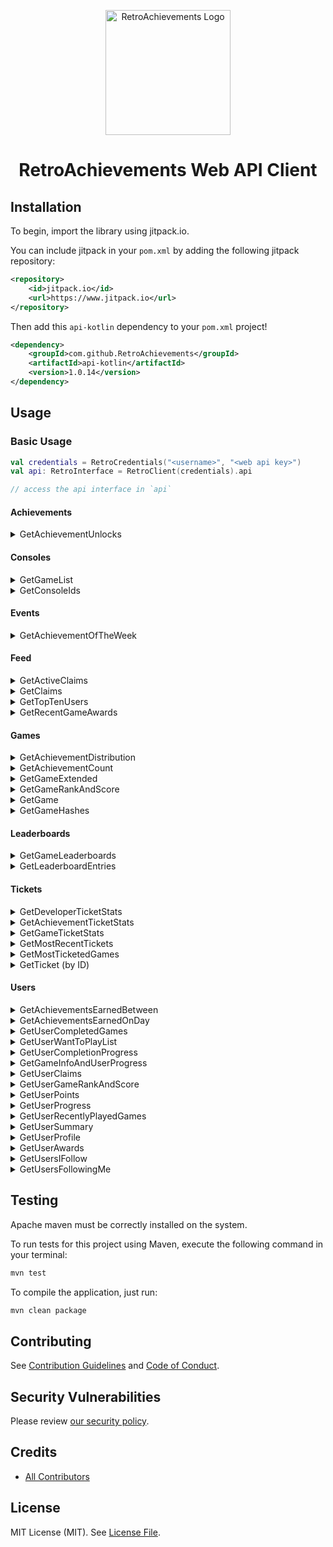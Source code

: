 
<p align="center" dir="auto">
    <a href="https://retroachievements.org" rel="nofollow">
        <img src="https://raw.githubusercontent.com/RetroAchievements/RAWeb/master/public/assets/images/ra-icon.webp" width="200" alt="RetroAchievements Logo" style="max-width: 100%;"/>
    </a>
</p>
        
<h1 align="center">RetroAchievements Web API Client</h1>

## Installation

To begin, import the library using jitpack.io.

You can include jitpack in your `pom.xml` by adding the following jitpack repository:

```xml
<repository>
    <id>jitpack.io</id>
    <url>https://www.jitpack.io</url>
</repository>
```

Then add this `api-kotlin` dependency to your `pom.xml` project!

```xml
<dependency>    
    <groupId>com.github.RetroAchievements</groupId>    
    <artifactId>api-kotlin</artifactId>    
    <version>1.0.14</version>
</dependency>
```

## Usage

### Basic Usage

```kotlin
val credentials = RetroCredentials("<username>", "<web api key>")
val api: RetroInterface = RetroClient(credentials).api

// access the api interface in `api`
```

#### Achievements

<details>
<summary>GetAchievementUnlocks</summary>
<br>

> A call to this function will retrieve a list of users who have earned an achievement, targeted by the achievement's ID.

**Available Parameters**

| Name          | Type | Description                                          | Example |
|:--------------|:-----|:-----------------------------------------------------|:--------|
| achievementId | Int  | The achievement ID you'd like to query for           | 12345   |
| count         | Int  | number of records to return (default: 50, max: 500). | 10      |
| offset        | Int  | number of entries to skip.                           | 0       |

**Example**
```kotlin
val credentials = RetroCredentials("<username>", "<web api key>")
val api: RetroInterface = RetroClient(credentials).api

val response: NetworkResponse<GetAchievementUnlocks.Response, ErrorResponse> = api.getAchievementUnlocks(
    achievementId = 13876
)

if (response is NetworkResponse.Success) {
    // handle the data
    val achievements: GetAchievementUnlocks.Response = response.body

} else if (response is NetworkResponse.Error) {
    // if the server returns an error it be found here
    val errorResponse: ErrorResponse? = response.body

    // if the api (locally) had an internal error, it'll be found here
    val internalError: Throwable? = response.error
}
```

</details>

#### Consoles

<details>
<summary>GetGameList</summary>
<br>

> A call to this endpoint will retrieve the complete list of games for a specified console on the site, targeted by the console ID. If you do not know the console ID you're looking for, try using the all systems endpoint.

> <span style='color: red;'>Warning</span>, it's recommended to cache these results, as it is subject to rate-limiting & security measures.

**Available Parameters**

| Name      | Type | Description                                          | Example |
|:----------|:-----|:-----------------------------------------------------|:--------|
| consoleId | Int  | The console ID you'd like to query for               | 1       |

**Example**
```kotlin
val credentials = RetroCredentials("<username>", "<web api key>")
val api: RetroInterface = RetroClient(credentials).api

val response: NetworkResponse<GetGameList.Response, ErrorResponse> = api.getGameList(
    consoleId = 1
)

if (response is NetworkResponse.Success) {
    // handle the data
    val gameList: GetGameList.Response = response.body

} else if (response is NetworkResponse.Error) {
    // if the server returns an error it be found here
    val errorResponse: ErrorResponse? = response.body

    // if the api (locally) had an internal error, it'll be found here
    val internalError: Throwable? = response.error
}
```

</details>

<details>
<summary>GetConsoleIds</summary>
<br>

> A call to this endpoint will retrieve the complete list of all system ID and name pairs on the site.

**Available Parameters**

| Name              | Type | Description                | Example | Default |
|:------------------|:-----|:---------------------------|:--------|:--------|
| activeSystemsOnly | Int  | Obtain active systems only | 1       | 0       |
| gameSystemsOnly   | Int  | Obtain game systems only   | 1       | 0       |

**Example**
```kotlin
val credentials = RetroCredentials("<username>", "<web api key>")
val api: RetroInterface = RetroClient(credentials).api

val response: NetworkResponse<GetConsoleID.Response, ErrorResponse> = api.getConsoleIds()

if (response is NetworkResponse.Success) {
    // handle the data
    val consoleIds: GetConsoleID.Response = response.body

} else if (response is NetworkResponse.Error) {
    // if the server returns an error it be found here
    val errorResponse: ErrorResponse? = response.body

    // if the api (locally) had an internal error, it'll be found here
    val internalError: Throwable? = response.error
}
```

</details>

#### Events

<details>
<summary>GetAchievementOfTheWeek</summary>
<br>

> A call to this endpoint will retrieve comprehensive metadata about the current Achievement of the Week.

**Example**
```kotlin
val credentials = RetroCredentials("<username>", "<web api key>")
val api: RetroInterface = RetroClient(credentials).api

val response: NetworkResponse<GetAchievementOfTheWeek.Response, ErrorResponse> = api.getAchievementOfTheWeek()

if (response is NetworkResponse.Success) {
    // handle the data
    val achievementOfTheWeek: GetAchievementOfTheWeek.Response = response.body

} else if (response is NetworkResponse.Error) {
    // if the server returns an error it be found here
    val errorResponse: ErrorResponse? = response.body

    // if the api (locally) had an internal error, it'll be found here
    val internalError: Throwable? = response.error
}
```

</details>

#### Feed

<details>
<summary>GetActiveClaims</summary>
<br>

> A call to this function returns information about all (1000 max) active set claims.

**Example**
```kotlin
val credentials = RetroCredentials("<username>", "<web api key>")
val api: RetroInterface = RetroClient(credentials).api

val response: NetworkResponse<GetClaims.Response, ErrorResponse> = api.getActiveClaims()

if (response is NetworkResponse.Success) {
    // handle the data
    val claims: GetClaims.Response = response.body

} else if (response is NetworkResponse.Error) {
    // if the server returns an error it be found here
    val errorResponse: ErrorResponse? = response.body

    // if the api (locally) had an internal error, it'll be found here
    val internalError: Throwable? = response.error
}
```

</details>

<details>
<summary>GetClaims</summary>
<br>

> A call to this function returns information about all (1000 max) set claims of a specified kind.

**Available Parameters**

| Name      | Type | Description                                                                        | Example |
|:----------|:-----|:-----------------------------------------------------------------------------------|:--------|
| claimKind | Int  | The desired claim kind: 1 (completed), 2 (dropped), or 3 (expired). Defaults to 1. | 1       |

**Example**
```kotlin
val credentials = RetroCredentials("<username>", "<web api key>")
val api: RetroInterface = RetroClient(credentials).api

val response: NetworkResponse<GetClaims.Response, ErrorResponse> = api.getClaims(
    claimKind = 2
)

if (response is NetworkResponse.Success) {
    // handle the data
    val claims: GetClaims.Response = response.body

} else if (response is NetworkResponse.Error) {
    // if the server returns an error it be found here
    val errorResponse: ErrorResponse? = response.body

    // if the api (locally) had an internal error, it'll be found here
    val internalError: Throwable? = response.error
}
```

</details>

<details>
<summary>GetTopTenUsers</summary>
<br>

> A call to this function will retrieve the current top ten users on the site.

**Example**
```kotlin
val credentials = RetroCredentials("<username>", "<web api key>")
val api: RetroInterface = RetroClient(credentials).api

val response: NetworkResponse<GetTopTenUsers.Response, ErrorResponse> = api.getTopTenUsers()

if (response is NetworkResponse.Success) {
    // handle the data
    val topUsers: GetTopTenUsers.Response = response.body

} else if (response is NetworkResponse.Error) {
    // if the server returns an error it be found here
    val errorResponse: ErrorResponse? = response.body

    // if the api (locally) had an internal error, it'll be found here
    val internalError: Throwable? = response.error
}
```

</details>

<details>
<summary>GetRecentGameAwards</summary>
<br>

> A call to this endpoint will retrieve all recently granted game awards across the site's userbase.

**Example**
```kotlin
val credentials = RetroCredentials("<username>", "<web api key>")
val api: RetroInterface = RetroClient(credentials).api

val response: NetworkResponse<GetRecentGameAwards.Response, ErrorResponse> = api.getRecentGameAwards()

if (response is NetworkResponse.Success) {
    // handle the data
    val topUsers: GetRecentGameAwards.Response = response.body

} else if (response is NetworkResponse.Error) {
    // if the server returns an error it be found here
    val errorResponse: ErrorResponse? = response.body

    // if the api (locally) had an internal error, it'll be found here
    val internalError: Throwable? = response.error
}
```

</details>

#### Games

<details>
<summary>GetAchievementDistribution</summary>
<br>

> A call to this endpoint will retrieve a dictionary of the number of players who have earned a specific number of achievements for a given game ID. This endpoint can be used to determine the total mastery count for a game, as well as how rare that overall mastery is.

**Available Parameters**

| Name     | Type | Description                                                            | Example |
|:---------|:-----|:-----------------------------------------------------------------------|:--------|
| gameId   | Long | The game ID you'd like to search for                                   | 14402   |
| hardcore | Int  | Fetching for hardcore achievements only (Hardcore-Only: 1, Default: 0) | 0       |

**Example**
```kotlin
val credentials = RetroCredentials("<username>", "<web api key>")
val api: RetroInterface = RetroClient(credentials).api

val response: NetworkResponse<GetAchievementDistribution.Response, ErrorResponse> = api.getAchievementDistribution(
    gameId = 14402,
    hardcore = 1
)

if (response is NetworkResponse.Success) {
    // handle the data
    val distribution: GetAchievementDistribution.Response = response.body

} else if (response is NetworkResponse.Error) {
    // if the server returns an error it be found here
    val errorResponse: ErrorResponse? = response.body

    // if the api (locally) had an internal error, it'll be found here
    val internalError: Throwable? = response.error
}
```

</details>

<details>
<summary>GetAchievementCount</summary>
<br>

> A call to this endpoint will retrieve the list of achievement IDs for a game, targeted by game ID. This can be useful if you'd like to quickly check how many achievements a particular game has. Using this, you can also detect if a game has received a revision. For example, if a game had 100 achievements last month and has 102 today, you know the game's achievement set has been revised.

**Available Parameters**

| Name   | Type | Description                          | Example |
|:-------|------|:-------------------------------------|:--------|
| gameId | Long | The game ID you'd like to search for | 14402   |

**Example**
```kotlin
val credentials = RetroCredentials("<username>", "<web api key>")
val api: RetroInterface = RetroClient(credentials).api

val response: NetworkResponse<GetAchievementCount.Response, ErrorResponse> = api.getAchievementCount(
    gameId = 14402
)

if (response is NetworkResponse.Success) {
    // handle the data
    val achievementCount: GetAchievementCount.Response = response.body

} else if (response is NetworkResponse.Error) {
    // if the server returns an error it be found here
    val errorResponse: ErrorResponse? = response.body

    // if the api (locally) had an internal error, it'll be found here
    val internalError: Throwable? = response.error
}
```

</details>

<details>
<summary>GetGameExtended</summary>
<br>

> A call to this endpoint will retrieve extended metadata about a game, targeted via its unique ID.

**Available Parameters**

| Name       | Type | Description                                                       | Example |
|:-----------|:-----|:------------------------------------------------------------------|:--------|
| gameId     | Long | The game ID you'd like to search for                              | 14402   |
| unofficial | Int  | Defaults to 3. Set to 5 to see Unofficial / demoted achievements. | 3       |

**Example**
```kotlin
val credentials = RetroCredentials("<username>", "<web api key>")
val api: RetroInterface = RetroClient(credentials).api

val response: NetworkResponse<GetGameExtended.Response, ErrorResponse> = api.getGameExtended(
    gameId = 14402
)

if (response is NetworkResponse.Success) {
    // handle the data
    val gameExtended: GetGameExtended.Response = response.body

} else if (response is NetworkResponse.Error) {
    // if the server returns an error it be found here
    val errorResponse: ErrorResponse? = response.body

    // if the api (locally) had an internal error, it'll be found here
    val internalError: Throwable? = response.error
}
```

</details>

<details>
<summary>GetGameRankAndScore</summary>
<br>

> A call to this function will retrieve metadata about either the latest masters for a game, or the highest points earners for a game. The game is targeted via its unique ID.

**Available Parameters**

| Name    | Type | Description                                                        | Example |
|:--------|:-----|:-------------------------------------------------------------------|:--------|
| gameId  | Long | The game ID you'd like to search for                               | 14402   |
| masters | Int  | 1 for latest masters. 0 for non-master high scores. Defaults to 0. | 0       |

**Example**
```kotlin
val credentials = RetroCredentials("<username>", "<web api key>")
val api: RetroInterface = RetroClient(credentials).api

val response: NetworkResponse<GetGameRankAndScore.Response, ErrorResponse> = api.getGameRankAndScore(
    gameId = 14402
)

if (response is NetworkResponse.Success) {
    // handle the data
    val rankAndScore: GetGameRankAndScore.Response = response.body

} else if (response is NetworkResponse.Error) {
    // if the server returns an error it be found here
    val errorResponse: ErrorResponse? = response.body

    // if the api (locally) had an internal error, it'll be found here
    val internalError: Throwable? = response.error
}
```

</details>

<details>
<summary>GetGame</summary>
<br>

> A call to this endpoint will retrieve basic metadata about a game, targeted via its unique ID.

**Available Parameters**

| Name   | Type | Description                          | Example |
|:-------|:-----|:-------------------------------------|:--------|
| gameId | Long | The game ID you'd like to search for | 14402   |

**Example**
```kotlin
val credentials = RetroCredentials("<username>", "<web api key>")
val api: RetroInterface = RetroClient(credentials).api

val response: NetworkResponse<GetGame.Response, ErrorResponse> = api.getGame(
    gameId = 14402
)

if (response is NetworkResponse.Success) {
    // handle the data
    val game: GetGame.Response = response.body

} else if (response is NetworkResponse.Error) {
    // if the server returns an error it be found here
    val errorResponse: ErrorResponse? = response.body

    // if the api (locally) had an internal error, it'll be found here
    val internalError: Throwable? = response.error
}
```

</details>

<details>
<summary>GetGameHashes</summary>
<br>

> A call to this endpoint will retrieve the hashes linked to a game, targeted via its unique ID.

**Available Parameters**

| Name   | Type | Description         | Example |
|:-------|:-----|:--------------------|:--------|
| gameId | Long | The target game ID. | 14402   |

**Example**
```kotlin
val credentials = RetroCredentials("<username>", "<web api key>")
val api: RetroInterface = RetroClient(credentials).api

val response: NetworkResponse<GetGameHashes.Response, ErrorResponse> = api.getGameHashes(
    gameId = 14402
)

if (response is NetworkResponse.Success) {
    // handle the data
    val gameHashes: GetGameHashes.Response = response.body

} else if (response is NetworkResponse.Error) {
    // if the server returns an error it be found here
    val errorResponse: ErrorResponse? = response.body

    // if the api (locally) had an internal error, it'll be found here
    val internalError: Throwable? = response.error
}
```

</details>

#### Leaderboards

<details>
<summary>GetGameLeaderboards</summary>
<br>

> A call to this endpoint will retrieve a given game's list of leaderboards, targeted by the game's ID.

**Available Parameters**

| Name   | Type | Description                            | Example | Default |
|:-------|:-----|:---------------------------------------|:--------|:--------|
| gameId | Long | The target game ID.                    | 14402   |         |
| offset | Int  | number of entries to skip              | 100     | 0       |
| count  | Int  | number of entries to return (max: 500) | 50      | 100     |

**Example**
```kotlin
val credentials = RetroCredentials("<username>", "<web api key>")
val api: RetroInterface = RetroClient(credentials).api

val response: NetworkResponse<GetGameLeaderboards.Response, ErrorResponse> = api.getGameLeaderboards(
    gameId = 14402
)

if (response is NetworkResponse.Success) {
    // handle the data
    val gameLeaderboards: GetGameLeaderboards.Response = response.body

} else if (response is NetworkResponse.Error) {
    // if the server returns an error it be found here
    val errorResponse: ErrorResponse? = response.body

    // if the api (locally) had an internal error, it'll be found here
    val internalError: Throwable? = response.error
}
```

</details>

<details>
<summary>GetLeaderboardEntries</summary>
<br>

> A call to this endpoint will retrieve a given leaderboard's entries, targeted by its ID.

**Available Parameters**

| Name   | Type | Description                            | Example | Default |
|:-------|:-----|:---------------------------------------|:--------|:--------|
| gameId | Long | The target game ID.                    | 14402   |         |
| offset | Int  | number of entries to skip              | 100     | 0       |
| count  | Int  | number of entries to return (max: 500) | 50      | 100     |

**Example**
```kotlin
val credentials = RetroCredentials("<username>", "<web api key>")
val api: RetroInterface = RetroClient(credentials).api

val response: NetworkResponse<GetLeaderboardEntries.Response, ErrorResponse> = api.getLeaderboardEntries(
    gameId = 14402
)

if (response is NetworkResponse.Success) {
    // handle the data
    val leaderboardEntries: GetLeaderboardEntries.Response = response.body

} else if (response is NetworkResponse.Error) {
    // if the server returns an error it be found here
    val errorResponse: ErrorResponse? = response.body

    // if the api (locally) had an internal error, it'll be found here
    val internalError: Throwable? = response.error
}
```

</details>

#### Tickets

<details>
<summary>GetDeveloperTicketStats</summary>
<br>

> A call to getTicketData() in this manner will retrieve ticket stats for a developer, targeted by that developer's site username.

**Available Parameters**

| Name     | Type   | Description                                                      | Example |
|:---------|:-------|:-----------------------------------------------------------------|:--------|
| username | String | The username of the user you'd like to retrieve ticket stats for | xelnia  |

**Example**
```kotlin
val credentials = RetroCredentials("<username>", "<web api key>")
val api: RetroInterface = RetroClient(credentials).api

val response: NetworkResponse<GetDeveloperTicketStats.Response, ErrorResponse> = api.getDeveloperTicketStats(
    username = "xelnia"
)

if (response is NetworkResponse.Success) {
    // handle the data
    val developerTicketStats: GetDeveloperTicketStats.Response = response.body

} else if (response is NetworkResponse.Error) {
    // if the server returns an error it be found here
    val errorResponse: ErrorResponse? = response.body

    // if the api (locally) had an internal error, it'll be found here
    val internalError: Throwable? = response.error
}
```

</details>

<details>
<summary>GetAchievementTicketStats</summary>
<br>

> A call to getTicketData() in this manner will retrieve ticket stats for an achievement, targeted by that achievement's unique ID.

**Available Parameters**

| Name          | Type | Description                                                | Example |
|:--------------|:-----|:-----------------------------------------------------------|:--------|
| achievementId | Long | The achievement ID you'd like to retrieve ticket stats for | 12345   |

**Example**
```kotlin
val credentials = RetroCredentials("<username>", "<web api key>")
val api: RetroInterface = RetroClient(credentials).api

val response: NetworkResponse<GetAchievementTicketStats.Response, ErrorResponse> = api.getAchievementTicketStats(
    achievementId = 12345
)

if (response is NetworkResponse.Success) {
    // handle the data
    val achievementTicketStats: GetAchievementTicketStats.Response = response.body

} else if (response is NetworkResponse.Error) {
    // if the server returns an error it be found here
    val errorResponse: ErrorResponse? = response.body

    // if the api (locally) had an internal error, it'll be found here
    val internalError: Throwable? = response.error
}
```

</details>

<details>
<summary>GetGameTicketStats</summary>
<br>

> A call to getTicketData() in this manner will retrieve the most recent ticket.

**Available Parameters**

| Name                                      | Type | Description                                                                | Example |
|:------------------------------------------|:-----|:---------------------------------------------------------------------------|:--------|
| gameId                                    | Long | The target game ID.                                                        | 14402   |
| shouldReturnTicketsList                   | Int  | Set to 1 if you want deep ticket metadata in the response's Tickets array. | 0       |
| isGettingTicketsForUnofficialAchievements | Int  | Set to 5 if you want ticket data for unofficial achievements.              | 0       |
| count                                     | Int  | Count, number of records to return (default: 10, max: 100).                | 0       |
| offset                                    | Int  | number of entries to skip (default: 0).                                    | 0       |

**Example**
```kotlin
val credentials = RetroCredentials("<username>", "<web api key>")
val api: RetroInterface = RetroClient(credentials).api

val response: NetworkResponse<GetGameTicketStats.Response, ErrorResponse> = api.getGameTicketStats(
    gameId = 14402
)

if (response is NetworkResponse.Success) {
    // handle the data
    val gameTicketStats: GetGameTicketStats.Response = response.body

} else if (response is NetworkResponse.Error) {
    // if the server returns an error it be found here
    val errorResponse: ErrorResponse? = response.body

    // if the api (locally) had an internal error, it'll be found here
    val internalError: Throwable? = response.error
}
```

</details>

<details>
<summary>GetMostRecentTickets</summary>
<br>

> A call to getTicketData() in this manner will retrieve the most recent tickets

**Available Parameters**

| Name   | Type | Description                                                 | Example |
|:-------|:-----|:------------------------------------------------------------|:--------|
| count  | Int  | Count, number of records to return (default: 10, max: 100). | 10      |
| offset | Int  | number of entries to skip (default: 0).                     | 0       |

**Example**
```kotlin
val credentials = RetroCredentials("<username>", "<web api key>")
val api: RetroInterface = RetroClient(credentials).api

// you may pass an offset or count to its parameters
val response: NetworkResponse<GetMostRecentTickets.Response, ErrorResponse> = api.getMostRecentTickets()

if (response is NetworkResponse.Success) {
    // handle the data
    val tickets: GetMostRecentTickets.Response = response.body

} else if (response is NetworkResponse.Error) {
    // if the server returns an error it be found here
    val errorResponse: ErrorResponse? = response.body

    // if the api (locally) had an internal error, it'll be found here
    val internalError: Throwable? = response.error
}
```

</details>

<details>
<summary>GetMostTicketedGames</summary>
<br>

> A call to getTicketData() in this manner will retrieve the games on the site with the highest count of opened achievement tickets.

**Available Parameters**

| Name   | Type | Description                                                   | Example |
|:-------|:-----|:--------------------------------------------------------------|:--------|
| count  | Int  | number of records to return (default: 10, max: 100).          | 10      |
| offset | Int  | number of entries to skip (default: 0).                       | 0       |
| type   | Int  | Set to 5 if you want ticket data for unofficial achievements. | 0       |

**Example**
```kotlin
val credentials = RetroCredentials("<username>", "<web api key>")
val api: RetroInterface = RetroClient(credentials).api

val response: NetworkResponse<GetMostTicketedGames.Response, ErrorResponse> = api.getMostTicketedGames()

if (response is NetworkResponse.Success) {
    // handle the data
    val mostTicketedGames: GetMostTicketedGames.Response = response.body

} else if (response is NetworkResponse.Error) {
    // if the server returns an error it be found here
    val errorResponse: ErrorResponse? = response.body

    // if the api (locally) had an internal error, it'll be found here
    val internalError: Throwable? = response.error
}
```

</details>

<details>
<summary>GetTicket (by ID)</summary>
<br>

> A call to getTicketData() in this manner will retrieve ticket metadata information about a single achievement ticket, targeted by its ticket ID.

**Available Parameters**

| Name     | Type | Description                                                   | Example |
|:---------|:-----|:--------------------------------------------------------------|:--------|
| ticketId | Int  | The ticket ID you'd like to query for                         | 12345   |

**Example**
```kotlin
val credentials = RetroCredentials("<username>", "<web api key>")
val api: RetroInterface = RetroClient(credentials).api

val response: NetworkResponse<GetTicketData.Response, ErrorResponse> = api.getTicket(
    ticketId = 12345
)

if (response is NetworkResponse.Success) {
    // handle the data
    val ticket: GetTicketData.Response = response.body

} else if (response is NetworkResponse.Error) {
    // if the server returns an error it be found here
    val errorResponse: ErrorResponse? = response.body

    // if the api (locally) had an internal error, it'll be found here
    val internalError: Throwable? = response.error
}
```

</details>

#### Users

<details>
<summary>GetAchievementsEarnedBetween</summary>
<br>

> A call to this endpoint will retrieve a list of achievements unlocked by a given user between two given dates.

**Available Parameters**

| Name     | Type   | Description                                                   | Example    |
|:---------|:-------|:--------------------------------------------------------------|:-----------|
| fromDate | Date   | The starting date you'd like to query with                    | 2022-01-01 |
| toDate   | Date   | The ending date you'd like to query with                      | 2022-01-08 |
| username | String | The username of the user you'd like to query achievements for | Jamiras    |

**Example**
```kotlin
// create dates
val dateFormat = SimpleDateFormat("yyyy-MM-dd")
val fromDate: Date = dateFormat.parse("2022-01-01")
val toDate: Date = dateFormat.parse("2022-01-08")

val response: NetworkResponse<GetUserRecentAchievements.Response, ErrorResponse> = api.getAchievementsEarnedBetween(
    username = "Jamiras",
    fromDate = fromDate,
    toDate = toDate
)

if (response is NetworkResponse.Success) {
    // handle the data
    val achievements: GetUserRecentAchievements.Response = response.body

} else if (response is NetworkResponse.Error) {
    // if the server returns an error it be found here
    val errorResponse: ErrorResponse? = response.body

    // if the api (locally) had an internal error, it'll be found here
    val internalError: Throwable? = response.error
}
```

</details>

<details>
<summary>GetAchievementsEarnedOnDay</summary>
<br>

> A call to this endpoint will retrieve a list of achievements unlocked by a given user on a specified date.

**Available Parameters**

| Name     | Type   | Description                                                   | Example    |
|:---------|:-------|:--------------------------------------------------------------|:-----------|
| date     | Date   | The date of the day you'd like to query achievements at       | 2022-10-14 |
| username | String | The username of the user you'd like to query achievements for | Jamiras    |

**Example**
```kotlin
// create dates
val dateFormat = SimpleDateFormat("yyyy-MM-dd")
val date: Date = dateFormat.parse("2022-10-14")

val response: NetworkResponse<GetUserRecentAchievements.Response, ErrorResponse> = api.getAchievementsEarnedOnDay(
    username = "Jamiras",
    date = date
)

if (response is NetworkResponse.Success) {
    // handle the data
    val achievements: GetUserRecentAchievements.Response = response.body

} else if (response is NetworkResponse.Error) {
    // if the server returns an error it be found here
    val errorResponse: ErrorResponse? = response.body

    // if the api (locally) had an internal error, it'll be found here
    val internalError: Throwable? = response.error
}
```

</details>

<details>
<summary>GetUserCompletedGames</summary>
<br>

> A call to this endpoint will retrieve completion metadata about the games a given user has played. It returns two entries per each game: one for the softcore completion and one for the hardcore completion. These are designated by the hardcoreMode property on each completion object.

**Available Parameters**

| Name     | Type   | Description                                                      | Example   |
|:---------|:-------|:-----------------------------------------------------------------|:----------|
| username | String | The username of the user you'd like to query completed games for | MaxMilyin |

**Example**
```kotlin
val credentials = RetroCredentials("<username>", "<web api key>")
val api: RetroInterface = RetroClient(credentials).api

val response: NetworkResponse<GetUserCompletedGames.Response, ErrorResponse> = api.getUserCompletedGames(
    username = "MaxMilyin",
)

if (response is NetworkResponse.Success) {
    // handle the data
    val completedGames: GetUserCompletedGames.Response = response.body

} else if (response is NetworkResponse.Error) {
    // if the server returns an error it be found here
    val errorResponse: ErrorResponse? = response.body

    // if the api (locally) had an internal error, it'll be found here
    val internalError: Throwable? = response.error
}
```

</details>

<details>
<summary>GetUserWantToPlayList</summary>
<br>

> A call to this endpoint will retrieve a given user's "Want to Play Games" list, targeted by their username. Results will only be returned if the target user is yourself, or if both you and the target user follow each other.

**Available Parameters**

| Name     | Type   | Description                                                      | Example   | Default |
|:---------|:-------|:-----------------------------------------------------------------|:----------|:--------|
| username | String | The username of the user you'd like to query completed games for | MaxMilyin |         |
| offset   | Int    | number of entries to skip                                        | 100       | 0       |
| count    | Int    | number of entries to return (max: 500)                           | 50        | 100     |

**Example**
```kotlin
val credentials = RetroCredentials("<username>", "<web api key>")
val api: RetroInterface = RetroClient(credentials).api

val response: NetworkResponse<GetUserWantToPlayList.Response, ErrorResponse> = api.getUserWantToPlayList(
    username = "MaxMilyin",
)

if (response is NetworkResponse.Success) {
    // handle the data
    val wantToPlayList: GetUserWantToPlayList.Response = response.body

} else if (response is NetworkResponse.Error) {
    // if the server returns an error it be found here
    val errorResponse: ErrorResponse? = response.body

    // if the api (locally) had an internal error, it'll be found here
    val internalError: Throwable? = response.error
}
```

</details>

<details>
<summary>GetUserCompletionProgress</summary>
<br>

> A call to this endpoint will retrieve a giver user's completion progress, targeted by their username.

**Available Parameters**

| Name       | Type   | Description                                                        | Example   |
|:-----------|:-------|:-------------------------------------------------------------------|:----------|
| username   | String | The username of the user you'd like to query game progressions for | MaxMilyin |
| maxRecords | Int    | number of records to return (default: 100, max: 500).              | 100       |
| offset     | Int    | Offset, number of entries to skip (default: 0).                    | 0         |

**Example**
```kotlin
val credentials = RetroCredentials("<username>", "<web api key>")
val api: RetroInterface = RetroClient(credentials).api

val response: NetworkResponse<GetUserCompletionProgress.Response, ErrorResponse> = api.getUserCompletionProgress(
    username = "MaxMilyin",
)

if (response is NetworkResponse.Success) {
    // handle the data
    val completionProgress: GetUserCompletionProgress.Response = response.body

} else if (response is NetworkResponse.Error) {
    // if the server returns an error it be found here
    val errorResponse: ErrorResponse? = response.body

    // if the api (locally) had an internal error, it'll be found here
    val internalError: Throwable? = response.error
}
```

</details>

<details>
<summary>GetGameInfoAndUserProgress</summary>
<br>

> A call to this endpoint will retrieve extended metadata about a game, in addition to a user's progress about that game. This is targeted via a game's unique ID and a given username.

**Available Parameters**

| Name     | Type   | Description                                                         | Example   |
|:---------|:-------|:--------------------------------------------------------------------|:----------|
| username | String | The username of the user you'd like to query game progressions for. | MaxMilyin |
| gameId   | Long   | The target game ID.                                                 | 14402     |

**Example**
```kotlin
val credentials = RetroCredentials("<username>", "<web api key>")
val api: RetroInterface = RetroClient(credentials).api

val response: NetworkResponse<GetGameInfoAndUserProgress.Response, ErrorResponse> = api.getGameInfoAndUserProgress(
    username = "MaxMilyin",
    gameId = 14402
)

if (response is NetworkResponse.Success) {
    // handle the data
    val gameInfoAndUserProgress: GetGameInfoAndUserProgress.Response = response.body

} else if (response is NetworkResponse.Error) {
    // if the server returns an error it be found here
    val errorResponse: ErrorResponse? = response.body

    // if the api (locally) had an internal error, it'll be found here
    val internalError: Throwable? = response.error
}
```

</details>

<details>
<summary>GetUserClaims</summary>
<br>

> A call to this function will retrieve a list of achievement set claims made over the lifetime of a given user, targeted by their username.

**Available Parameters**

| Name     | Type   | Description                                              | Example   |
|:---------|:-------|:---------------------------------------------------------|:----------|
| username | String | The username of the user you'd like to query claims for. | MaxMilyin |

**Example**
```kotlin
val credentials = RetroCredentials("<username>", "<web api key>")
val api: RetroInterface = RetroClient(credentials).api

val response: NetworkResponse<GetUserClaims.Response, ErrorResponse> = api.getUserClaims(
    username = "Jamiras"
)

if (response is NetworkResponse.Success) {
    // handle the data
    val claims: GetUserClaims.Response = response.body

} else if (response is NetworkResponse.Error) {
    // if the server returns an error it be found here
    val errorResponse: ErrorResponse? = response.body

    // if the api (locally) had an internal error, it'll be found here
    val internalError: Throwable? = response.error
}
```

</details>

<details>
<summary>GetUserGameRankAndScore</summary>
<br>

> A call to this function will retrieve metadata about how a given user has performed/ranked on a given game, targeted by game ID.

**Available Parameters**

| Name     | Type   | Description                                                | Example   |
|:---------|:-------|:-----------------------------------------------------------|:----------|
| username | String | The username of the user you'd like to query metadata for. | MaxMilyin |
| gameId   | Long   | The target game ID.                                        | 14402     |

**Example**
```kotlin
val credentials = RetroCredentials("<username>", "<web api key>")
val api: RetroInterface = RetroClient(credentials).api

val response: NetworkResponse<GetUserGameRankAndScore.Response, ErrorResponse> = api.getUserGameRankAndScore(
    username = "xelnia",
    gameId = 14402
)

if (response is NetworkResponse.Success) {
    // handle the data
    val userGameRankAndScore: GetUserGameRankAndScore.Response = response.body

} else if (response is NetworkResponse.Error) {
    // if the server returns an error it be found here
    val errorResponse: ErrorResponse? = response.body

    // if the api (locally) had an internal error, it'll be found here
    val internalError: Throwable? = response.error
}
```

</details>

<details>
<summary>GetUserPoints</summary>
<br>

> A call to this function will retrieve a given user's hardcore and softcore points.

**Available Parameters**

| Name     | Type   | Description                                              | Example   |
|:---------|:-------|:---------------------------------------------------------|:----------|
| username | String | The username of the user you'd like to query points for. | MaxMilyin |

**Example**
```kotlin
val credentials = RetroCredentials("<username>", "<web api key>")
val api: RetroInterface = RetroClient(credentials).api

val response: NetworkResponse<GetUserPoints.Response, ErrorResponse> = api.getUserPoints(
    username = "xelnia"
)

if (response is NetworkResponse.Success) {
    // handle the data
    val userPoints: GetUserPoints.Response = response.body

} else if (response is NetworkResponse.Error) {
    // if the server returns an error it be found here
    val errorResponse: ErrorResponse? = response.body

    // if the api (locally) had an internal error, it'll be found here
    val internalError: Throwable? = response.error
}
```

</details>

<details>
<summary>GetUserProgress</summary>
<br>

> A call to this function will retrieve a given user's progress on a given list of games, targeted by game ID.

**Available Parameters**

| Name     | Type   | Description                                              | Example   |
|:---------|:-------|:---------------------------------------------------------|:----------|
| username | String | The username of the user you'd like to query points for. | MaxMilyin |
| gameId   | String | The target game ID. (separate list by ',' delimiter)     | 14402,1,2 |

**Example**
```kotlin
val credentials = RetroCredentials("<username>", "<web api key>")
val api: RetroInterface = RetroClient(credentials).api

val response: NetworkResponse<GetUserProgress.Response, ErrorResponse> = api.getUserProgress(
    username = "xelnia",
    gameId = "1,14402"
)

if (response is NetworkResponse.Success) {
    // handle the data
    val userProgress: GetUserProgress.Response = response.body

} else if (response is NetworkResponse.Error) {
    // if the server returns an error it be found here
    val errorResponse: ErrorResponse? = response.body

    // if the api (locally) had an internal error, it'll be found here
    val internalError: Throwable? = response.error
}
```

</details>

<details>
<summary>GetUserRecentlyPlayedGames</summary>
<br>

> A call to this function will retrieve a list of a target user's recently played games, via their username.

**Available Parameters**

| Name     | Type   | Description                                                             | Example   |
|:---------|:-------|:------------------------------------------------------------------------|:----------|
| username | String | The username of the user you'd like to query recently played gamed for. | MaxMilyin |
| count    | Int    | number of records to return (default: 10, max: 50).                     | 10        |
| offset   | Int    | number of entries to skip (default: 0).                                 | 0         |

**Example**
```kotlin
val credentials = RetroCredentials("<username>", "<web api key>")
val api: RetroInterface = RetroClient(credentials).api

val response: NetworkResponse<GetUserRecentlyPlayedGames.Response, ErrorResponse> = api.getUserRecentlyPlayedGames(
    username = "xelnia",
)

if (response is NetworkResponse.Success) {
    // handle the data
    val recentlyPlayedGames: GetUserRecentlyPlayedGames.Response = response.body

} else if (response is NetworkResponse.Error) {
    // if the server returns an error it be found here
    val errorResponse: ErrorResponse? = response.body

    // if the api (locally) had an internal error, it'll be found here
    val internalError: Throwable? = response.error
}
```

</details>

<details>
<summary>GetUserSummary</summary>
<br>

> A call to this function will retrieve summary information about a given user, targeted by username.

**Available Parameters**

| Name     | Type   | Description                                               | Example   |
|:---------|:-------|:----------------------------------------------------------|:----------|
| username | String | The username of the user you'd like to query summary for. | MaxMilyin |

**Example**
```kotlin
val credentials = RetroCredentials("<username>", "<web api key>")
val api: RetroInterface = RetroClient(credentials).api

val response: NetworkResponse<GetUserSummary.Response, ErrorResponse> = api.getUserSummary(
    username = "xelnia",
)

if (response is NetworkResponse.Success) {
    // handle the data
    val userProgress: GetUserSummary.Response = response.body

} else if (response is NetworkResponse.Error) {
    // if the server returns an error it be found here
    val errorResponse: ErrorResponse? = response.body

    // if the api (locally) had an internal error, it'll be found here
    val internalError: Throwable? = response.error
}
```

</details>

<details>
<summary>GetUserProfile</summary>
<br>

> A call to this endpoint will retrieve minimal user profile information, such as their ID, motto, most recent game ID, avatar, and points.

**Available Parameters**

| Name     | Type   | Description                                               | Example |
|:---------|:-------|:----------------------------------------------------------|:--------|
| username | String | The username of the user you'd like to get the profile of | xelnia  |

**Example**
```kotlin
val credentials = RetroCredentials("<username>", "<web api key>")
val api: RetroInterface = RetroClient(credentials).api

val response: NetworkResponse<GetUserProfile.Response, ErrorResponse> = api.getUserProfile(
    username = "xelnia",
)

if (response is NetworkResponse.Success) {
    // handle the data
    val userProfile: GetUserProfile.Response = response.body

} else if (response is NetworkResponse.Error) {
    // if the server returns an error it be found here
    val errorResponse: ErrorResponse? = response.body

    // if the api (locally) had an internal error, it'll be found here
    val internalError: Throwable? = response.error
}
```

</details>

<details>
<summary>GetUserAwards</summary>
<br>

> A call to this endpoint will retrieve metadata about the target user's site awards, via their username.

**Available Parameters**

| Name     | Type   | Description                                             | Example |
|:---------|:-------|:--------------------------------------------------------|:--------|
| username | String | The username of the user you'd like to get metadata for | xelnia  |

**Example**
```kotlin
val credentials = RetroCredentials("<username>", "<web api key>")
val api: RetroInterface = RetroClient(credentials).api

val response: NetworkResponse<GetUserAwards.Response, ErrorResponse> = api.getUserAwards(
    username = "xelnia",
)

if (response is NetworkResponse.Success) {
    // handle the data
    val awards: GetUserAwards.Response = response.body

} else if (response is NetworkResponse.Error) {
    // if the server returns an error it be found here
    val errorResponse: ErrorResponse? = response.body

    // if the api (locally) had an internal error, it'll be found here
    val internalError: Throwable? = response.error
}
```

</details>

<details>
<summary>GetUsersIFollow</summary>
<br>

> A call to this endpoint will retrieve a list of users that I follow.

**Available Parameters**

| Name   | Type | Description                            | Example | Default |
|:-------|:-----|:---------------------------------------|:--------|:--------|
| offset | Int  | number of entries to skip              | 100     | 0       |
| count  | Int  | number of entries to return (max: 500) | 50      | 100     |

**Example**
```kotlin
val credentials = RetroCredentials("<username>", "<web api key>")
val api: RetroInterface = RetroClient(credentials).api

val response: NetworkResponse<GetUsersIFollow.Response, ErrorResponse> = api.getUsersIFollow()

if (response is NetworkResponse.Success) {
    // handle the data
    val users: GetUsersIFollow.Response = response.body

} else if (response is NetworkResponse.Error) {
    // if the server returns an error it be found here
    val errorResponse: ErrorResponse? = response.body

    // if the api (locally) had an internal error, it'll be found here
    val internalError: Throwable? = response.error
}
```

</details>

<details>
<summary>GetUsersFollowingMe</summary>
<br>

> A call to this endpoint will retrieve a list of users that are following me.

**Available Parameters**

| Name   | Type | Description                            | Example | Default |
|:-------|:-----|:---------------------------------------|:--------|:--------|
| offset | Int  | number of entries to skip              | 100     | 0       |
| count  | Int  | number of entries to return (max: 500) | 50      | 100     |

**Example**
```kotlin
val credentials = RetroCredentials("<username>", "<web api key>")
val api: RetroInterface = RetroClient(credentials).api

val response: NetworkResponse<GetUsersFollowingMe.Response, ErrorResponse> = api.getUsersFollowingMe()

if (response is NetworkResponse.Success) {
    // handle the data
    val users: GetUsersFollowingMe.Response = response.body

} else if (response is NetworkResponse.Error) {
    // if the server returns an error it be found here
    val errorResponse: ErrorResponse? = response.body

    // if the api (locally) had an internal error, it'll be found here
    val internalError: Throwable? = response.error
}
```

</details>

## Testing

Apache maven must be correctly installed on the system.

To run tests for this project using Maven, execute the following command in your terminal:

```bash
mvn test
```

To compile the application, just run:

```bash
mvn clean package
```

## Contributing

See [Contribution Guidelines](CONTRIBUTING.md) and [Code of Conduct](CODE_OF_CONDUCT.md).

## Security Vulnerabilities

Please review [our security policy](../../security/policy).

## Credits

- [All Contributors](../../contributors)

## License

MIT License (MIT). See [License File](LICENSE.md).

